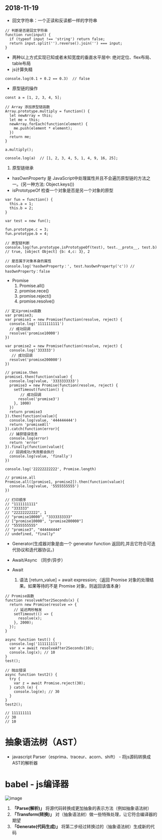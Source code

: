 ## 2018-11-19
* 回文字符串：一个正读和反读都一样的字符串

```` 
// 判断是否是回文字符串
function run(input) {
  if (typeof input !== 'string') return false;
  return input.split('').reverse().join('') === input;
}
````

* 两种以上方式实现已知或者未知宽度的垂直水平居中: 绝对定位、flex布局、table布局
* js计算失精

````
console.log(0.1 + 0.2 == 0.3)  // false
````

* 原型链的操作

````
const a = [1, 2, 3, 4, 5];

// Array 添加原型链函数
Array.prototype.multiply = function() {
  let newArray = this;
  let me = this;
  newArray.forEach(function(element) {
    me.push(element * element);
  })
  return me;
}

a.multiply();

console.log(a)  // [1, 2, 3, 4, 5, 1, 4, 9, 16, 25];
````

1. 原型链继承
* hasOwnProperty 是 JavaScript中处理属性并且不会遍历原型链的方法之一。(另一种方法: Object.keys())
* isPrototypeOf 检查一个对象是否是另一个对象的原型

````
var fun = function() {
  this.a = 1;
  this.b = 2;
}

var test = new fun();

fun.prototype.c = 3;
fun.prototype.b = 4;

// 原型链判断
console.log(fun.prototype.isPrototypeOf(test), test.__proto__, test.b) // true, [object Object] {b: 4,c: 3}, 2

// 是否属于对象本身的属性
console.log('hasOwnProperty：', test.hasOwnProperty('c')) // hasOwnProperty：false
````

* Promise
    1. Promise.all()
    2. promise.rece()
    3. promise.reject()
    4. promise.resolve()

````
// 定义promise函数
var promise3;
var promise1 = new Promise(function(resolve, reject) {
  console.log('1111111111')
  // 成功回调
  resolve('promise10000')
})

var promise2 = new Promise(function(resolve, reject) {
  console.log('333333')
   // 成功回调
  resolve('promise200000')
})

// promise.then
promise1.then(function(value) {
  console.log(value, '3333333333')
  promise3 = new Promise(function(resolve, reject) {
    setTimeout(function() {
       // 成功回调
      resolve('promise3')
    }, 1000)
  })
  return promise3
}).then(function(value){
  console.log(value, '444444444')
  return 'promiseAll'
}).catch(function(error){
  // 捕获错误信息
  console.log(error)
  return 'error'
}).finally(function(value){
  // 回调成功/失败都会执行
  console.log(value, 'finally')
})

console.log('22222222222', Promise.length)

// promise.all
Promise.all([promise1, promise2]).then(function(value){
  console.log(value, '5555555555')
})

// 打印顺序
// "1111111111"
// "333333"
// "22222222222", 1
// "promise10000", "3333333333"
// ["promise10000", "promise200000"]
// "5555555555"
// "promise3", "444444444"
// undefined, "finally"
````

* Generator(生成器对象是由一个 generator function 返回的,并且它符合可迭代协议和迭代器协议。)

* Await/Async （同步/异步）
* Await 
    1. 语法 [return_value] = await expression;（返回 Promise 对象的处理结果。如果等待的不是 Promise 对象，则返回该值本身）

````
// Promise函数
function resolveAfter2Seconds(x) {
  return new Promise(resolve => {
    // 延迟两秒触发
    setTimeout(() => {
      resolve(x);
    }, 2000);
  });
}

async function test() {
  console.log('111111111')
  var x = await resolveAfter2Seconds(10);
  console.log(x); // 10
}
test();

// 抛出错误
async function test2() {
  try {
    var z = await Promise.reject(30);
  } catch (e) {
    console.log(e); // 30
  }
}
test2();

// 111111111
// 30
// 10
````

# 抽象语法树（AST）
* javascript Parser（esprima、traceur、acorn、shift） - 将js源码转换成AST的解析器

# babel - js编译器
![image](https://user-gold-cdn.xitu.io/2020/4/25/171b20a139161ddd?imageView2/0/w/1280/h/960/format/webp/ignore-error/1)
1. **「Parse(解析)」** 将源代码转换成更加抽象的表示方法（例如抽象语法树）
1. **「Transform(转换)」** 对（抽象语法树）做一些特殊处理，让它符合编译器的期望
1. **「Generate(代码生成)」** 将第二步经过转换过的（抽象语法树）生成新的代码
